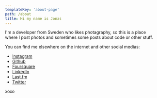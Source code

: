 ```yaml
---
templateKey: 'about-page'
path: /about
title: Hi my name is Jonas
---
```


I'm a developer from Sweden who likes photagraphy, so this is a place where I post photos and sometimes some posts about code or other stuff.

You can find me elsewhere on the internet and other social medias:

- [Instagram](https://www.instagram.com/himynameisjonas/)
- [Github](https://github.com/himynameisjonas)
- [Foursquare](https://foursquare.com/himynameisjonas)
- [LinkedIn](https://www.linkedin.com/in/himynameisjonas)
- [Last.fm](https://last.fm/user/himynameisjonas)
- [Twitter](https://twitter.com/himynameisjonas)

xoxo
